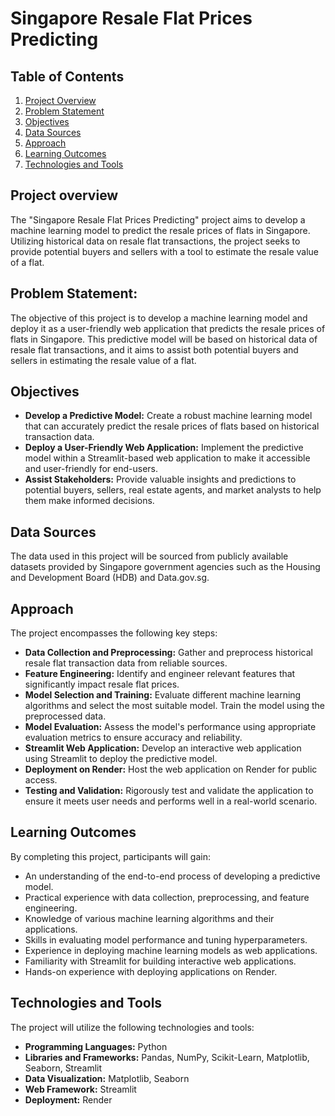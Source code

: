 # Singapore Resale Flat Prices Predicting

## Table of Contents

1. [Project Overview](#project-overview)
2. [Problem Statement](#problem-statement)
3. [Objectives](#objectives)
4. [Data Sources](#data-sources)
5. [Approach](#approach)
6. [Learning Outcomes](#learning-outcomes)
7. [Technologies and Tools](#technologies-and-tools)

## Project overview
The "Singapore Resale Flat Prices Predicting" project aims to develop a machine learning model to predict the resale prices of flats in Singapore. Utilizing historical data on resale flat transactions, the project seeks to provide potential buyers and sellers with a tool to estimate the resale value of a flat. 

## Problem Statement:
The objective of this project is to develop a machine learning model and deploy it as a user-friendly web application that predicts the resale prices of flats in Singapore. This predictive model will be based on historical data of resale flat transactions, and it aims to assist both potential buyers and sellers in estimating the resale value of a flat.

## Objectives

- **Develop a Predictive Model:** Create a robust machine learning model that can accurately predict the resale prices of flats based on historical transaction data.
- **Deploy a User-Friendly Web Application:** Implement the predictive model within a Streamlit-based web application to make it accessible and user-friendly for end-users.
- **Assist Stakeholders:** Provide valuable insights and predictions to potential buyers, sellers, real estate agents, and market analysts to help them make informed decisions.

## Data Sources
The data used in this project will be sourced from publicly available datasets provided by Singapore government agencies such as the Housing and Development Board (HDB) and Data.gov.sg.

## Approach
The project encompasses the following key steps:

- **Data Collection and Preprocessing:** Gather and preprocess historical resale flat transaction data from reliable sources.
- **Feature Engineering:** Identify and engineer relevant features that significantly impact resale flat prices.
- **Model Selection and Training:** Evaluate different machine learning algorithms and select the most suitable model. Train the model using the preprocessed data.
- **Model Evaluation:** Assess the model's performance using appropriate evaluation metrics to ensure accuracy and reliability.
- **Streamlit Web Application:** Develop an interactive web application using Streamlit to deploy the predictive model.
- **Deployment on Render:** Host the web application on Render for public access.
- **Testing and Validation:** Rigorously test and validate the application to ensure it meets user needs and performs well in a real-world scenario.

## Learning Outcomes
By completing this project, participants will gain:

- An understanding of the end-to-end process of developing a predictive model.
- Practical experience with data collection, preprocessing, and feature engineering.
- Knowledge of various machine learning algorithms and their applications.
- Skills in evaluating model performance and tuning hyperparameters.
- Experience in deploying machine learning models as web applications.
- Familiarity with Streamlit for building interactive web applications.
- Hands-on experience with deploying applications on Render.

## Technologies and Tools
The project will utilize the following technologies and tools:

- **Programming Languages:** Python
- **Libraries and Frameworks:** Pandas, NumPy, Scikit-Learn, Matplotlib, Seaborn, Streamlit
- **Data Visualization:** Matplotlib, Seaborn
- **Web Framework:** Streamlit
- **Deployment:** Render


